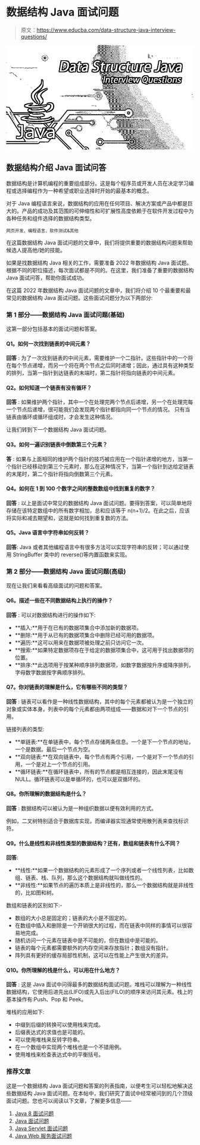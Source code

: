 # 数据结构 Java 面试问题

> 原文：<https://www.educba.com/data-structure-java-interview-questions/>

![Data Structure Java Interview Questions](img/0464167db730706380ef4f8cfce1986f.png)



## 数据结构介绍 Java 面试问答

数据结构是计算机编程的重要组成部分。这是每个程序员或开发人员在决定学习编程或选择编程作为一种希望或职业选择时开始的最基本的概念。

对于 Java 编程语言来说，数据结构的应用在任何项目、解决方案或产品中都是巨大的。产品的成功及其范围的可伸缩性和可扩展性高度依赖于在软件开发过程中为各种任务和组件选择的数据结构类型。

<small>网页开发、编程语言、软件测试&其他</small>

在这篇数据结构 Java 面试问题的文章中，我们将提供重要的数据结构问题来帮助候选人提高他/她的技能。

如果是找数据结构 Java 相关的工作，需要准备 2022 年数据结构 Java 面试题。根据不同的职位描述，每次面试都是不同的。在这里，我们准备了重要的数据结构 Java 面试问答，帮助你面试成功。

在这篇 2022 年数据结构 Java 面试问题的文章中，我们将介绍 10 个最重要和最常见的数据结构 Java 面试问题。这些面试问题分为以下两部分:

### 第 1 部分——数据结构 Java 面试问题(基础)

这第一部分包括基本的面试问题和答案。

#### Q1。如何一次找到链表的中间元素？

**回答** :
为了一次找到链表的中间元素，需要维护一个二指针。这些指针中的一个将在每个节点递增，而另一个将在两个节点之后同时递增；因此，通过具有这种类型的排列，当第一指针到达链表的末端时，第二指针将指向链表的中间元素。

#### Q2。如何知道一个链表有没有循环？

**回答** :
如果维护两个指针，其中一个在处理完两个节点后递增，另一个在处理完每一个节点后递增，很可能我们会发现两个指针都指向同一个节点的情况。
只有当链表由循环或循环组成时，才会发生这种情况。

让我们转到下一个数据结构 Java 面试问题。

#### Q3。如何一遍识别链表中倒数第三个元素？

**答** :
如果与上面相同的维护两个指针的技巧被应用在一个指针递增的地方，当第一个指针已经移动到第三个元素时，那么在这种情况下，当第一个指针到达给定链表的末尾时，第二个指针将指向倒数第三个元素。

#### Q4。如何在 1 到 100 个数字之间的整数数组中找到重复的数字？

**回答** :
以上是面试中常见的数据结构 Java 面试问题。要得到答案，可以简单地将存储在该特定数组中的所有数字相加，总和应该等于 n(n+1)/2。在此之后，应该将实际和减去期望和，这就是如何找到重复数的方法。

#### Q5。Java 语言中字符串如何反转？

**回答**:
Java 或者其他编程语言中有很多方法可以实现字符串的反转；可以通过使用 StringBuffer 类中的 reverse()等内置函数来实现。

### 第 2 部分——数据结构 Java 面试问题(高级)

现在让我们来看看高级面试的问题和答案。

#### Q6。描述一些在不同数据结构上执行的操作？

**回答** :
可以对数据结构进行的操作如下:

*   **插入:**用于在已有的数据项集合中添加新的数据项。
*   **删除:**用于从已有的数据项集合中删除已经可用的数据项。
*   **遍历:**这可以用来在数据项被处理之前只访问它一次。
*   **搜索:**如果特定数据项存在于给定的数据项集合中，这可用于找出数据项的位置。
*   **排序:**此选项用于按某种顺序排列数据项，如数字数据按升序或降序排列，字母数字数据按字典顺序排列。

#### Q7。你对链表的理解是什么，它有哪些不同的类型？

**回答** :
链表可以看作是一种线性数据结构，其中的每个元素都被认为是一个独立的对象或实体本身。列表中的每个元素都由两项组成——数据和对下一个节点的引用。

链接列表的类型:

*   **单链表:**在单链表中，每个节点存储两条信息。一个是下一个节点的地址，一个是数据。最后一个节点为空。
*   **双向链表:**在双向链表中，每个节点有两个引用，一个是对下一个节点的引用，一个是对上一个节点的引用。
*   **循环链表:**在循环链表中，所有的节点都是相互连接的，因此末尾没有 NULL。循环链表可以是单循环的，也可以是双循环的。

#### Q8。你所理解的数据结构是什么？

**回答** :
数据结构可以被认为是一种组织数据以便有效利用的方式。

例如，二叉树特别适合于数据库实现，而编译器实现通常使用散列表来查找标识符。

#### Q9。什么是线性和非线性类型的数据结构？还有，数组和链表有什么不同？

**回答**:

*   **线性:**如果一个数据结构的元素形成了一个序列或者一个线性列表，比如数组、链表、栈、队列，那么这个数据结构就叫做线性的。
*   **非线性:**如果节点的遍历本质上是非线性的，那么一个数据结构就是非线性的，比如图和树。

数组和链表的区别如下:-

*   数组的大小总是固定的；链表的大小是不固定的。
*   在数组中插入和删除是一个开销很大的过程，而在链表中同样的事情可以很容易地完成。
*   随机访问一个元素在链表中是不可能的，但在数组中是可能的。
*   链表的每个元素都需要额外的内存空间来存放指针；数组没有指针。
*   阵列具有更好的缓存局部性机制，这可以在性能上产生很大的差异。

#### Q10。你所理解的栈是什么，可以用在什么地方？

**回答** :
这是 Java 面试中问得最多的数据结构面试问题。堆栈可以理解为一种线性数据结构，它使用后进先出(LIFO)或先入后出(FILO)的顺序来访问其元素。栈上的基本操作有:Push、Pop 和 Peek。

堆栈的应用如下:

*   中缀到后缀的转换可以使用栈来完成。
*   后缀表达式的求值也是可能的。
*   可以使用堆栈来反转字符串。
*   在一个数组中实现两个堆栈也是一个不错用例。
*   使用堆栈来检查表达式中的平衡括号。

### 推荐文章

这是一个数据结构 Java 面试问题和答案的列表指南，以便考生可以轻松地解决这些数据结构 Java 面试问题。在本帖中，我们研究了面试中经常被问到的几个顶级面试问题。您也可以阅读以下文章，了解更多信息——

1.  [Java 8 面试问题](https://www.educba.com/java-8-interview-questions/)
2.  [Java 面试问题](https://www.educba.com/java-interview-questions/)
3.  [Java Servlet 面试问题](https://www.educba.com/java-servlet-interview-questions/)
4.  [Java Web 服务面试问题](https://www.educba.com/java-web-services-interview-questions-and-answers/)





